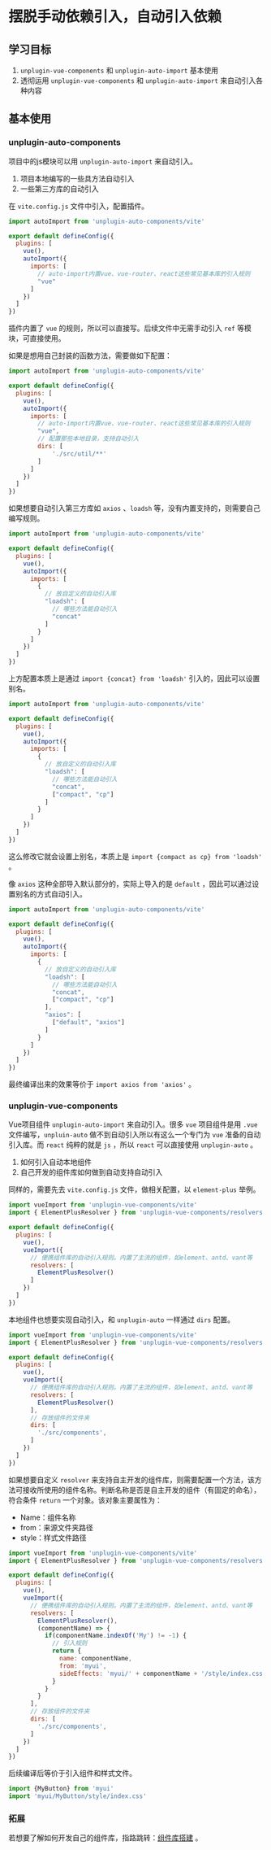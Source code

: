 # 摆脱手动依赖引入，自动引入依赖

## 学习目标

1. `unplugin-vue-components` 和 `unplugin-auto-import` 基本使用
2. 透彻运用 `unplugin-vue-components` 和 `unplugin-auto-import` 来自动引入各种内容

## 基本使用

### unplugin-auto-components

项目中的js模块可以用 `unplugin-auto-import` 来自动引入。

1. 项目本地编写的一些具方法自动引入
2. 一些第三方库的自动引入

在 `vite.config.js` 文件中引入，配置插件。

```js
import autoImport from 'unplugin-auto-components/vite'

export default defineConfig({
  plugins: [
    vue(),
    autoImport({
      imports: [
        // auto-import内置vue、vue-router、react这些常见基本库的引入规则
        "vue"
      ]
    })
  ]
})
```

插件内置了 `vue` 的规则，所以可以直接写。后续文件中无需手动引入 `ref` 等模块，可直接使用。

如果是想用自己封装的函数方法，需要做如下配置：

```js
import autoImport from 'unplugin-auto-components/vite'

export default defineConfig({
  plugins: [
    vue(),
    autoImport({
      imports: [
        // auto-import内置vue、vue-router、react这些常见基本库的引入规则
        "vue",
        // 配置那些本地目录，支持自动引入
        dirs: [
        	'./src/util/**'
      	]
      ]
    })
  ]
})
```

如果想要自动引入第三方库如 `axios` 、`loadsh` 等，没有内置支持的，则需要自己编写规则。

```js
import autoImport from 'unplugin-auto-components/vite'

export default defineConfig({
  plugins: [
    vue(),
    autoImport({
      imports: [
        {
          // 放自定义的自动引入库
          "loadsh": [
            // 哪些方法能自动引入
            "concat"
          ]
        }
      ]
    })
  ]
})
```

上方配置本质上是通过 `import {concat} from 'loadsh'` 引入的，因此可以设置别名。

```js
import autoImport from 'unplugin-auto-components/vite'

export default defineConfig({
  plugins: [
    vue(),
    autoImport({
      imports: [
        {
          // 放自定义的自动引入库
          "loadsh": [
            // 哪些方法能自动引入
            "concat",
            ["compact", "cp"]
          ]
        }
      ]
    })
  ]
})
```

这么修改它就会设置上别名，本质上是 `import {compact as cp} from 'loadsh'` 。

像 `axios` 这种全部导入默认部分的，实际上导入的是 `default` ，因此可以通过设置别名的方式自动引入。

```js
import autoImport from 'unplugin-auto-components/vite'

export default defineConfig({
  plugins: [
    vue(),
    autoImport({
      imports: [
        {
          // 放自定义的自动引入库
          "loadsh": [
            // 哪些方法能自动引入
            "concat",
            ["compact", "cp"]
          ],
          "axios": [
            ["default", "axios"]
          ]
        }
      ]
    })
  ]
})
```

最终编译出来的效果等价于 `import axios from 'axios'` 。

### unplugin-vue-components

Vue项目组件 `unplugin-auto-import` 来自动引入。很多 `vue` 项目组件是用 `.vue` 文件编写，`unpluin-auto` 做不到自动引入所以有这么一个专门为 `vue` 准备的自动引入库。而 `react` 纯粹的就是 `js` ，所以 `react` 可以直接使用 `unplugin-auto` 。

1. 如何引入自动本地组件
2. 自己开发的组件库如何做到自动支持自动引入

同样的，需要先去 `vite.config.js` 文件，做相关配置，以 `element-plus` 举例。

```js
import vueImport from 'unplugin-vue-components/vite'
import { ElementPlusResolver } from 'unplugin-vue-components/resolvers'

export default defineConfig({
  plugins: [
    vue(),
    vueImport({
      // 便携组件库的自动引入规则。内置了主流的组件，如element、antd、vant等
      resolvers: [
        ElementPlusResolver()
      ]
    })
  ]
})
```

本地组件也想要实现自动引入，和 `unplugin-auto` 一样通过 `dirs` 配置。

```js
import vueImport from 'unplugin-vue-components/vite'
import { ElementPlusResolver } from 'unplugin-vue-components/resolvers'

export default defineConfig({
  plugins: [
    vue(),
    vueImport({
      // 便携组件库的自动引入规则。内置了主流的组件，如element、antd、vant等
      resolvers: [
        ElementPlusResolver()
      ],
      // 存放组件的文件夹
      dirs: [
        './src/components',
      ]
    })
  ]
})
```

如果想要自定义 `resolver` 来支持自主开发的组件库，则需要配置一个方法，该方法可接收所使用的组件名称。判断名称是否是自主开发的组件（有固定的命名），符合条件 `return` 一个对象。该对象主要属性为：

- Name：组件名称
- from：来源文件夹路径
- style：样式文件路径

```js
import vueImport from 'unplugin-vue-components/vite'
import { ElementPlusResolver } from 'unplugin-vue-components/resolvers'

export default defineConfig({
  plugins: [
    vue(),
    vueImport({
      // 便携组件库的自动引入规则。内置了主流的组件，如element、antd、vant等
      resolvers: [
        ElementPlusResolver(),
        (componentName) => {
          if(componentName.indexOf('My') != -1) {
            // 引入规则
            return {
              name: componentName,
              from: 'myui',
              sideEffects: 'myui/' + componentName + '/style/index.css'
            }
          }
        }
      ],
      // 存放组件的文件夹
      dirs: [
        './src/components',
      ]
    })
  ]
})
```

后续编译后等价于引入组件和样式文件。

```js
import {MyButton} from 'myui'
import 'myui/MyButton/style/index.css'
```

### 拓展

若想要了解如何开发自己的组件库，指路跳转：[组件库搭建](/learn/学而时习之/前端组件封装实例/组件库搭建.md) 。